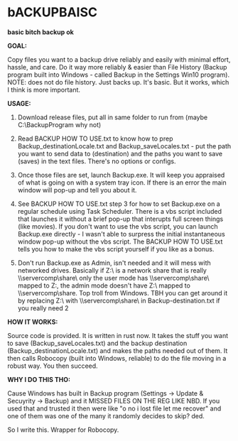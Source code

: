 # bACKUPBAISC
**basic bitch backup ok**


**GOAL:**

Copy files you want to a backup drive reliably and easily with minimal effort, hassle, and care. Do it way more reliably & easier than File History (Backup program built into Windows - called Backup in the Settings Win10 program). NOTE: does not do file history. Just backs up. It's basic. But it works, which I think is more important.


**USAGE:**

1. Download release files, put all in same folder to run from (maybe C:\BackupProgram why not)


2. Read BACKUP HOW TO USE.txt to know how to prep Backup_destinationLocale.txt and Backup_saveLocales.txt - put the path you want to send data to (destination) and the paths you want to save (saves) in the text files. There's no options or configs.


3. Once those files are set, launch Backup.exe. It will keep you appraised of what is going on with a system tray icon. If there is an error the main window will pop-up and tell you about it.


4. See BACKUP HOW TO USE.txt step 3 for how to set Backup.exe on a regular schedule using Task Scheduler. There is a vbs script included that launches it without a brief pop-up that interupts full screen things (like movies). If you don't want to use the vbs script, you can launch Backup.exe directly - I wasn't able to surpress the initial instantaneous window pop-up without the vbs script. The BACKUP HOW TO USE.txt tells you how to make the vbs script yourself if you like as a bonus.

5. Don't run Backup.exe as Admin, isn't needed and it will mess with networked drives. Basically if Z:\ is a network share that is really \\\servercomp\share\ only the user mode has \\\servercomp\share\ mapped to Z:\, the admin mode doesn't have Z:\ mapped to \\\servercomp\share\. Top troll from Windows. TBH you can get around it by replacing Z:\ with \\\servercomp\share\ in Backup-destination.txt if you really need 2


**HOW IT WORKS:**

Source code is provided. It is written in rust now. It takes the stuff you want to save (Backup_saveLocales.txt) and the backup destination (Backup_destinationLocale.txt) and makes the paths needed out of them. It then calls Robocopy (built into Windows, reliable) to do the file moving in a robust way. You then succeed.


**WHY I DO THIS THO:**

Cause Windows has built in Backup program (Settings -> Update & Secuyrity -> Backup) and it MISSED FILES ON THE REG LIKE NBD. If you used that and trusted it then were like "o no i lost file let me recover" and one of them was one of the many it randomly decides to skip? ded.

So I write this. Wrapper for Robocopy.
